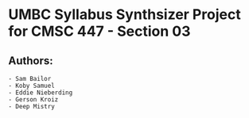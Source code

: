 # UMBC Syllabus Synthsizer Project for CMSC 447 - Section 03

## Authors:

    - Sam Bailor
    - Koby Samuel
    - Eddie Nieberding
    - Gerson Kroiz
    - Deep Mistry
